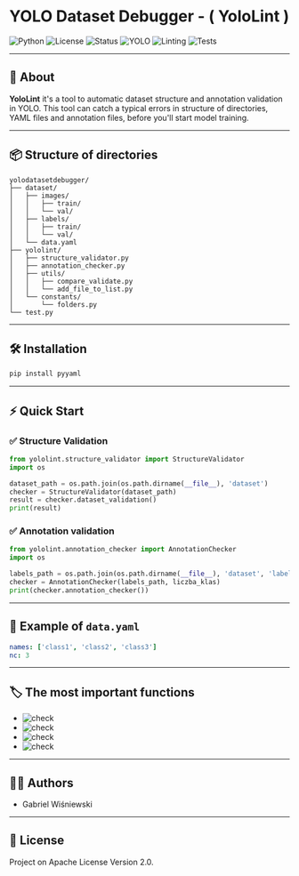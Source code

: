 # YOLO Dataset Debugger - ( YoloLint )

![Python](https://img.shields.io/badge/Python-3.8%2B-blue?logo=python)
![License](https://img.shields.io/badge/Apache-License-green)
![Status](https://img.shields.io/badge/Status-Active-brightgreen)
![YOLO](https://img.shields.io/badge/YOLO-Dataset-yellow)
![Linting](https://img.shields.io/badge/Linting-PEP8-blue)
![Tests](https://img.shields.io/badge/Tests-Passing-success)

---

## 🚀 About

**YoloLint** it's a tool to automatic dataset structure and annotation validation in YOLO. This tool can catch a typical errors in structure of directories, YAML files and annotation files, before you'll start model training.

---

## 📦 Structure of directories

```
yolodatasetdebugger/
├── dataset/
│   ├── images/
│   │   ├── train/
│   │   └── val/
│   ├── labels/
│   │   ├── train/
│   │   └── val/
│   └── data.yaml
├── yololint/
│   ├── structure_validator.py
│   ├── annotation_checker.py
│   ├── utils/
│   │   ├── compare_validate.py
│   │   └── add_file_to_list.py
│   └── constants/
│       └── folders.py
└── test.py
```

---

## 🛠️ Installation

```bash
pip install pyyaml
```

---

## ⚡ Quick Start

### ✅ Structure Validation

```python
from yololint.structure_validator import StructureValidator
import os

dataset_path = os.path.join(os.path.dirname(__file__), 'dataset')
checker = StructureValidator(dataset_path)
result = checker.dataset_validation()
print(result)
```

### ✅ Annotation validation

```python
from yololint.annotation_checker import AnnotationChecker
import os

labels_path = os.path.join(os.path.dirname(__file__), 'dataset', 'labels')
checker = AnnotationChecker(labels_path, liczba_klas)
print(checker.annotation_checker())
```

---

## 📝 Example of `data.yaml`

```yaml
names: ['class1', 'class2', 'class3']
nc: 3
```

---

## 🏷️ The most important functions

- ![check](https://img.shields.io/badge/-Automatic%20structure%20validation-4caf50?style=flat-square&logo=checkmarx&logoColor=white)
- ![check](https://img.shields.io/badge/-Checking%20compatibility%20number%20offiles-2196f3?style=flat-square&logo=files&logoColor=white)
- ![check](https://img.shields.io/badge/-Verification%20for%20data.yaml-ff9800?style=flat-square&logo=yaml&logoColor=white)
- ![check](https://img.shields.io/badge/-Legible%20errors%20raports-e91e63?style=flat-square&logo=markdown&logoColor=white)

---

## 👨‍💻 Authors

- Gabriel Wiśniewski

---

## 📄 License

Project on Apache License Version 2.0.
